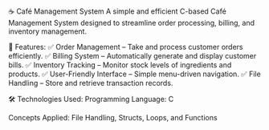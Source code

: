 ☕ Café Management System
A simple and efficient C-based Café Management System designed to streamline order processing, billing, and inventory management.

🚀 Features:
✅ Order Management – Take and process customer orders efficiently.
✅ Billing System – Automatically generate and display customer bills.
✅ Inventory Tracking – Monitor stock levels of ingredients and products.
✅ User-Friendly Interface – Simple menu-driven navigation.
✅ File Handling – Store and retrieve transaction records.

🛠️ Technologies Used:
Programming Language: C

Concepts Applied: File Handling, Structs, Loops, and Functions
